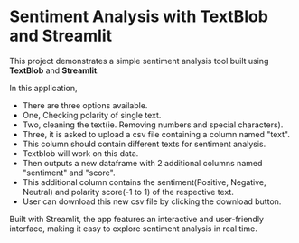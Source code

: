 # Sentiment Analysis with TextBlob and Streamlit

This project demonstrates a simple sentiment analysis tool built using **TextBlob** and **Streamlit**.

In this application, 
- There are three options available.
- One, Checking polarity of single text.
- Two, cleaning the text(ie. Removing numbers and special characters).
- Three, it is asked to upload a csv file containing a column named "text".
- This column should contain different texts for sentiment analysis.
- Textblob will work on this data.
- Then outputs a new dataframe with 2 additional columns named "sentiment" and "score".
- This additional column contains the sentiment(Positive, Negative, Neutral) and polarity score(-1 to 1) of the respective text.
- User can download this new csv file by clicking the download button.

Built with Streamlit, the app features an interactive and user-friendly interface, making it easy to explore sentiment analysis in real time.
